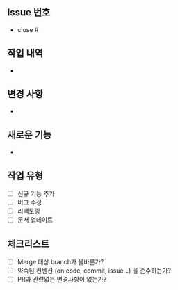 ## Issue 번호
- close #

## 작업 내역

- 

## 변경 사항
- 

## 새로운 기능
- 

## 작업 유형
- [ ] 신규 기능 추가
- [ ] 버그 수정
- [ ] 리팩토링
- [ ] 문서 업데이트

## 체크리스트
- [ ] Merge 대상 branch가 올바른가?
- [ ] 약속된 컨벤션 (on code, commit, issue...) 을 준수하는가?
- [ ] PR과 관련없는 변경사항이 없는가?
